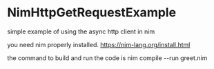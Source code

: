 # NimHttpGetRequestExample
simple example of using the async http client in nim 


you need nim properly installed.
https://nim-lang.org/install.html

the command to build and run the code is 
nim compile --run greet.nim
